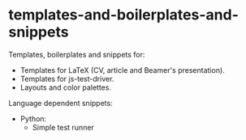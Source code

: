 # templates-and-boilerplates-and-snippets #

Templates, boilerplates and snippets for:

- Templates for LaTeX (CV, article and Beamer's presentation).
- Templates for js-test-driver.
- Layouts and color palettes.

Language dependent snippets:

- Python:
    - Simple test runner

